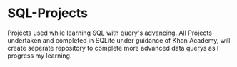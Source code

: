 # SQL-Projects

Projects used while learning SQL with query's advancing.
All Projects undertaken and completed in SQLite under guidance of Khan Academy, will create seperate repository to complete more advanced data querys as I progress my learning. 
